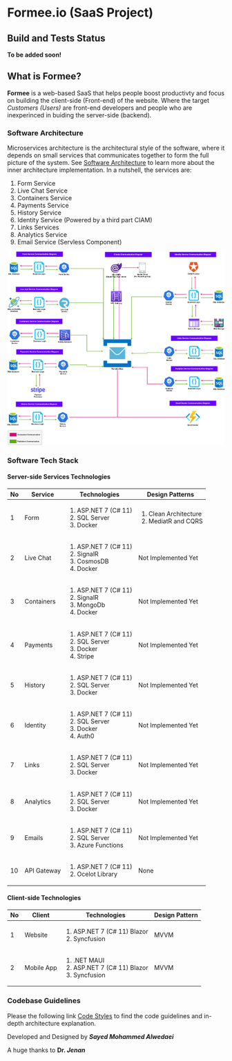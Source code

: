 # Formee.io (SaaS Project)

## Build and Tests Status

**To be added soon!**

## What is Formee?

**Formee** is a web-based SaaS that helps people boost productivty and focus on building the client-side (Front-end) of the website. Where the target _Customers (Users)_ are front-end developers and people who are inexperinced in buiding the server-side (backend).

### Software Architecture

Microservices architecture is the architectural style of the software, where it depends on small services that communicates together to form the full picture of the system. See [Software Architecture](docs/ARCHITECTURE.md) to learn more about the inner architecture implementation. In a nutshell, the services are:

1. Form Service
2. Live Chat Service
3. Containers Service
4. Payments Service
5. History Service
6. Identity Service (Powered by a third part CIAM)
7. Links Services
8. Analytics Service
9. Email Service (Servless Component)

![Formee Project Architecture](images/software_architecture.png)

### Software Tech Stack

#### Server-side Services Technologies

| No  | Service     | Technologies                                                                            | Design Patterns                                          |
| --- | ----------- | --------------------------------------------------------------------------------------- | -------------------------------------------------------- |
| 1   | Form        | <ol><li>ASP.NET 7 (C# 11)</li> <li>SQL Server</li> <li>Docker</li></ol>                 | <ol><li>Clean Architecture<li>MediatR and CQRS</li></ol> |
| 2   | Live Chat   | <ol><li>ASP.NET 7 (C# 11)</li> <li>SignalR</li> <li>CosmosDB</li> <li>Docker</li></ol>  | Not Implemented Yet                                      |
| 3   | Containers  | <ol><li>ASP.NET 7 (C# 11)</li> <li>SignalR</li> <li>MongoDb</li> <li>Docker</li></ol>   | Not Implemented Yet                                      |
| 4   | Payments    | <ol><li>ASP.NET 7 (C# 11)</li> <li>SQL Server</li> <li>Docker</li> <li>Stripe</li></ol> | Not Implemented Yet                                      |
| 5   | History     | <ol><li>ASP.NET 7 (C# 11)</li> <li>SQL Server</li> <li>Docker</li></ol>                 | Not Implemented Yet                                      |
| 6   | Identity    | <ol><li>ASP.NET 7 (C# 11)</li> <li>SQL Server</li> <li>Docker</li><li>Auth0</li></ol>   | Not Implemented Yet                                      |
| 7   | Links       | <ol><li>ASP.NET 7 (C# 11)</li> <li>SQL Server</li> <li>Docker</li></ol>                 | Not Implemented Yet                                      |
| 8   | Analytics   | <ol><li>ASP.NET 7 (C# 11)</li> <li>SQL Server</li> <li>Docker</li></ol>                 | Not Implemented Yet                                      |
| 9   | Emails      | <ol><li>ASP.NET 7 (C# 11)</li> <li>SQL Server</li> <li>Azure Functions</li></ol>        | Not Implemented Yet                                      |
| 10  | API Gateway | <ol><li>ASP.NET 7 (C# 11)</li> <li>Ocelot Library</li></ol>                             | None                                                     |

#### Client-side Technologies

| No  | Client     | Technologies                                                                      | Design Pattern |
| --- | ---------- | --------------------------------------------------------------------------------- | -------------- |
| 1   | Website    | <ol><li>ASP.NET 7 (C# 11) Blazor</li> <li>Syncfusion</li></ol>                    | MVVM           |
| 2   | Mobile App | <ol><li>.NET MAUI</li> <li>ASP.NET 7 (C# 11) Blazor</li> <li>Syncfusion</li></ol> | MVVM           |

### Codebase Guidelines

Please the following link [Code Styles](docs/CODE.md) to find the code guidelines and in-depth architecture explanation.

Developed and Designed by **_Sayed Mohammed Alwedaei_**

A huge thanks to **Dr. _Jenan_**
